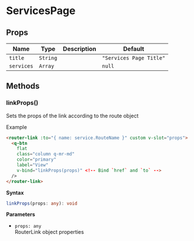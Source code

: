 # ServicesPage

## Props

| Name       | Type     | Description | Default                 |
| ---------- | -------- | ----------- | ----------------------- |
| `title`    | `String` |             | `"Services Page Title"` |
| `services` | `Array`  |             | `null`                  |

## Methods

### linkProps()

Sets the props of the link according to the route object

Example
```html
<router-link :to="{ name: service.RouteName }" custom v-slot="props">
  <q-btn
    flat
    class="column q-mr-md"
    color="primary"
    label="View"
    v-bind="linkProps(props)" <!-- Bind `href` and `to` -->
  />
</router-link>
```

**Syntax**

```typescript
linkProps(props: any): void
```

**Parameters**

- `props: any`<br/>
  RouterLink object properties

